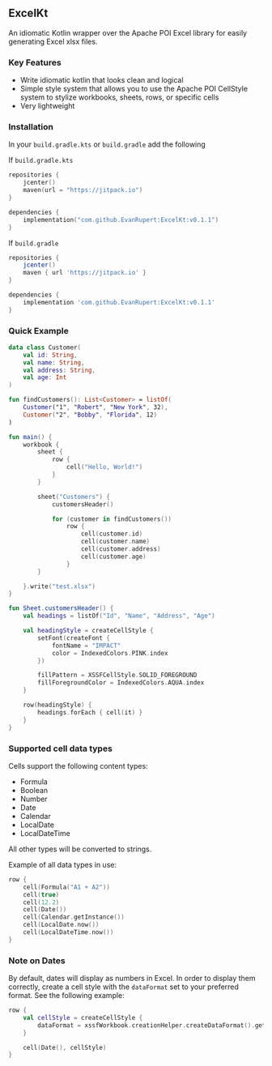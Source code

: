 ExcelKt
-
An idiomatic Kotlin wrapper over the Apache POI Excel library for easily generating Excel xlsx files.

### Key Features
- Write idiomatic kotlin that looks clean and logical
- Simple style system that allows you to use the Apache POI CellStyle system to stylize workbooks, sheets, rows, or specific cells
- Very lightweight

### Installation
In your `build.gradle.kts` or `build.gradle` add the following

If `build.gradle.kts`
```kotlin
repositories {
    jcenter()
    maven(url = "https://jitpack.io")
}

dependencies {
    implementation("com.github.EvanRupert:ExcelKt:v0.1.1")
}
```
If `build.gradle`
```groovy
repositories {
    jcenter()
    maven { url 'https://jitpack.io' }
}

dependencies {
    implementation 'com.github.EvanRupert:ExcelKt:v0.1.1'
}
```

### Quick Example
```kotlin
data class Customer(
    val id: String,
    val name: String,
    val address: String,
    val age: Int
)

fun findCustomers(): List<Customer> = listOf(
    Customer("1", "Robert", "New York", 32),
    Customer("2", "Bobby", "Florida", 12)
)

fun main() {
    workbook {
        sheet {
            row {
                cell("Hello, World!")
            }
        }

        sheet("Customers") {
            customersHeader()

            for (customer in findCustomers())
                row {
                    cell(customer.id)
                    cell(customer.name)
                    cell(customer.address)
                    cell(customer.age)
                }
        }

    }.write("test.xlsx")
}

fun Sheet.customersHeader() {
    val headings = listOf("Id", "Name", "Address", "Age")

    val headingStyle = createCellStyle {
        setFont(createFont {
            fontName = "IMPACT"
            color = IndexedColors.PINK.index
        })

        fillPattern = XSSFCellStyle.SOLID_FOREGROUND
        fillForegroundColor = IndexedColors.AQUA.index
    }

    row(headingStyle) {
        headings.forEach { cell(it) }
    }
}
```
### Supported cell data types
Cells support the following content types:
- Formula
- Boolean
- Number
- Date
- Calendar
- LocalDate
- LocalDateTime

All other types will be converted to strings.

Example of all data types in use:
```kotlin
row {
    cell(Formula("A1 + A2"))
    cell(true)
    cell(12.2)
    cell(Date())
    cell(Calendar.getInstance())
    cell(LocalDate.now())
    cell(LocalDateTime.now())
}
```

### Note on Dates
By default, dates will display as numbers in Excel.  In order to display them correctly, create a cell style with the `dataFormat` set to your preferred format.  See the following example:
```kotlin
row {
    val cellStyle = createCellStyle {
        dataFormat = xssfWorkbook.creationHelper.createDataFormat().getFormat("m/d/yy h:mm")
    }

    cell(Date(), cellStyle)
}
```
